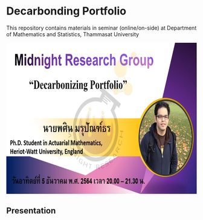 # Decarbonding Portfolio

This repository contains materials in seminar (online/on-side) at Department of Mathematics and Statistics, Thammasat University

<p align="center">
  <img src="https://github.com/QuantFILab/TU_Decarbonding_Portfolio/blob/master/tu_port.jpg?raw=true" width="700" height="400"/>
</p>

## Presentation 
